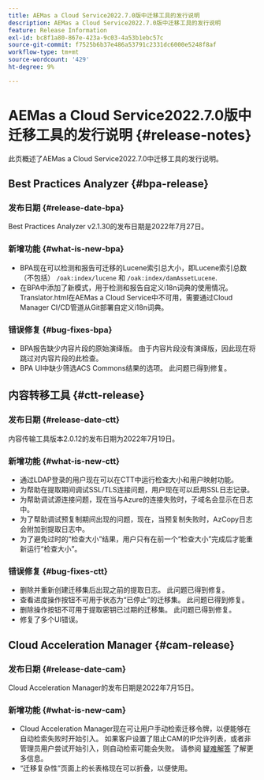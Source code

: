 ```yaml
---
title: AEMas a Cloud Service2022.7.0版中迁移工具的发行说明
description: AEMas a Cloud Service2022.7.0版中迁移工具的发行说明
feature: Release Information
exl-id: bc8f1a80-867e-423a-9c03-4a53b1ebc57c
source-git-commit: f7525b6b37e486a53791c2331dc6000e5248f8af
workflow-type: tm+mt
source-wordcount: '429'
ht-degree: 9%

---
```


# AEMas a Cloud Service2022.7.0版中迁移工具的发行说明 {#release-notes}

此页概述了AEMas a Cloud Service2022.7.0中迁移工具的发行说明。

## Best Practices Analyzer {#bpa-release}

### 发布日期 {#release-date-bpa}

Best Practices Analyzer v2.1.30的发布日期是2022年7月27日。

### 新增功能 {#what-is-new-bpa}

* BPA现在可以检测和报告可迁移的Lucene索引总大小，即Lucene索引总数（不包括） `/oak:index/lucene` 和 `/oak:index/damAssetLucene`.
* 在BPA中添加了新模式，用于检测和报告自定义i18n词典的使用情况。 Translator.html在AEMas a Cloud Service中不可用，需要通过Cloud Manager CI/CD管道从Git部署自定义i18n词典。

### 错误修复 {#bug-fixes-bpa}

* BPA报告缺少内容片段的原始演绎版。 由于内容片段没有演绎版，因此现在将跳过对内容片段的此检查。
* BPA UI中缺少筛选ACS Commons结果的选项。 此问题已得到修复。

## 内容转移工具 {#ctt-release}

### 发布日期 {#release-date-ctt}

内容传输工具版本2.0.12的发布日期为2022年7月19日。

### 新增功能 {#what-is-new-ctt}

* 通过LDAP登录的用户现在可以在CTT中运行检查大小和用户映射功能。
* 为帮助在提取期间调试SSL/TLS连接问题，用户现在可以启用SSL日志记录。
* 为帮助调试源连接问题，现在当与Azure的连接失败时，子域名会显示在日志中。
* 为了帮助调试预复制期间出现的问题，现在，当预复制失败时，AzCopy日志会附加到提取日志中。
* 为了避免过时的“检查大小”结果，用户只有在前一个“检查大小”完成后才能重新运行“检查大小”。

### 错误修复 {#bug-fixes-ctt}

* 删除并重新创建迁移集后出现之前的提取日志。 此问题已得到修复。
* 查看进度操作按钮不可用于状态为“已停止”的迁移集。 此问题已得到修复。
* 删除操作按钮不可用于提取密钥已过期的迁移集。 此问题已得到修复。
* 修复了多个UI错误。

## Cloud Acceleration Manager {#cam-release}

### 发布日期 {#release-date-cam}

Cloud Acceleration Manager的发布日期是2022年7月15日。

### 新增功能 {#what-is-new-cam}

* Cloud Acceleration Manager现在可让用户手动检索迁移令牌，以便能够在自动检索失败时开始引入。 如果客户设置了阻止CAM的IP允许列表，或者非管理员用户尝试开始引入，则自动检索可能会失败。 请参阅 [疑难解答](/help/journey-migration/content-transfer-tool/using-content-transfer-tool/ingesting-content.md#troubleshooting) 了解更多信息。
* “迁移复杂性”页面上的长表格现在可以折叠，以便使用。
